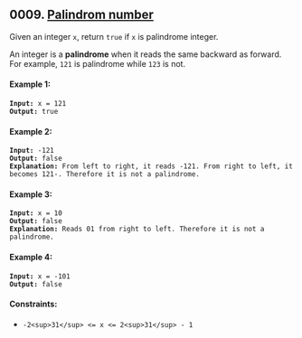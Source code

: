 ## 0009. [Palindrom number](https://leetcode.com/problems/palindrome-number/)

Given an integer `x`, return `true` if `x` is palindrome integer.

An integer is a **palindrome** when it reads the same backward as forward. For example, `121` is palindrome while `123` is not.

#### **Example 1:**

<pre><code><strong>Input:</strong> x = 121
<strong>Output:</strong> true</code></pre>

#### **Example 2:**

<pre><code><strong>Input:</strong> -121
<strong>Output:</strong> false
<strong>Explanation:</strong> From left to right, it reads -121. From right to left, it becomes 121-. Therefore it is not a palindrome.</code></pre>

#### **Example 3:**

<pre><code><strong>Input:</strong> x = 10
<strong>Output:</strong> false
<strong>Explanation:</strong> Reads 01 from right to left. Therefore it is not a palindrome.</code></pre>

#### **Example 4:**

<pre><code><strong>Input:</strong> x = -101
<strong>Output:</strong> false</code></pre>

#### **Constraints:**

- `-2<sup>31</sup> <= x <= 2<sup>31</sup> - 1`
